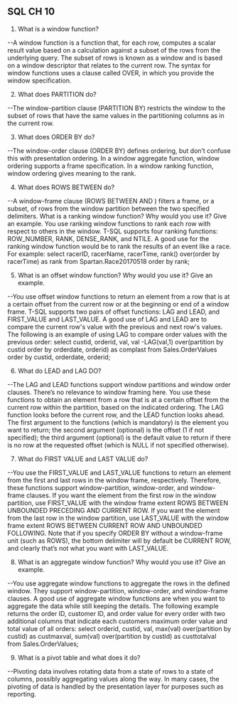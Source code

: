 SQL CH 10
--


1. What is a window function?

--A window function is a function that, for each row, computes a scalar result value based on a calculation against a subset of the rows from the underlying query. The subset of rows is known as a window and is based on a window descriptor that relates to the current row. The syntax for window functions uses a clause called OVER, in which you provide the window specification.


2. What does PARTITION do?


--The window-partition clause (PARTITION BY) restricts the window to the subset of rows that have the same values in the partitioning columns as in the current row.


3. What does ORDER BY do?


--The window-order clause (ORDER BY) defines ordering, but don’t confuse this with presentation ordering. In a window aggregate function, window ordering supports a frame specification. In a window ranking function, window ordering gives meaning to the rank.


4. What does ROWS BETWEEN do?


--A window-frame clause (ROWS BETWEEN <top delimiter> AND <bottom delimiter>) filters a frame, or a subset, of rows from the window partition between the two specified delimiters.
What is a ranking window function? Why would you use it? Give an example.
You use ranking window functions to rank each row with respect to others in the window. T-SQL supports four ranking functions: ROW_NUMBER, RANK, DENSE_RANK, and NTILE. A good use for the ranking window function would be to rank the results of an event like a race. For example: 
select racerID, racerName, racerTime,
rank() over(order by racerTime) as rank
from Spartan.Race20170518
order by rank;


5. What is an offset window function? Why would you use it? Give an example.


--You use offset window functions to return an element from a row that is at a certain offset from the current row or at the beginning or end of a window frame. T-SQL supports two pairs of offset functions: LAG and LEAD, and FIRST_VALUE and LAST_VALUE. A good use of LAG and LEAD are to compare the current row's value with the previous and next row's values. The following is an example of using LAG to compare order values with the previous order: 
select custid, orderid, val,
  val -LAG(val,1)  over(partition by custid
                 order by orderdate, orderid) as complast
from Sales.OrderValues
order by custid, orderdate, orderid;


6. What do LEAD and LAG DO?

--The LAG and LEAD functions support window partitions and window order clauses. There’s no relevance to window framing here. You use these functions to obtain an element from a row that is at a certain offset from the current row within the partition, based on the indicated ordering. The LAG function looks before the current row, and the LEAD function looks ahead. The first argument to the functions (which is mandatory) is the element you want to return; the second argument (optional) is the offset (1 if not specified); the third argument (optional) is the default value to return if there is no row at the requested offset (which is NULL if not specified otherwise).


7. What do FIRST VALUE and LAST VALUE do?

--You use the FIRST_VALUE and LAST_VALUE functions to return an element from the first and last rows in the window frame, respectively. Therefore, these functions support window-partition, window-order, and window-frame clauses. If you want the element from the first row in the window partition, use FIRST_VALUE with the window frame extent ROWS BETWEEN UNBOUNDED PRECEDING AND CURRENT ROW. If you want the element from the last row in the window partition, use LAST_VALUE with the window frame extent ROWS BETWEEN CURRENT ROW AND UNBOUNDED FOLLOWING. Note that if you specify ORDER BY without a window-frame unit (such as ROWS), the bottom delimiter will by default be CURRENT ROW, and clearly that’s not what you want with LAST_VALUE.


8. What is an aggregate window function? Why would you use it? Give an example.

--You use aggregate window functions to aggregate the rows in the defined window. They support window-partition, window-order, and window-frame clauses. A good use of aggregate window functions are when you want to aggregate the data while still keeping the details. The following example returns the order ID, customer ID, and order value for every order with two additional columns that indicate each customers maximum order value and total value of all orders: 
select orderid, custid, val,
  max(val) over(partition by custid) as custmaxval,
  sum(val) over(partition by custid) as custtotalval
from Sales.OrderValues;


9. What is a pivot table and what does it do?
 

--Pivoting data involves rotating data from a state of rows to a state of columns, possibly aggregating values along the way. In many cases, the pivoting of data is handled by the presentation layer for purposes such as reporting.